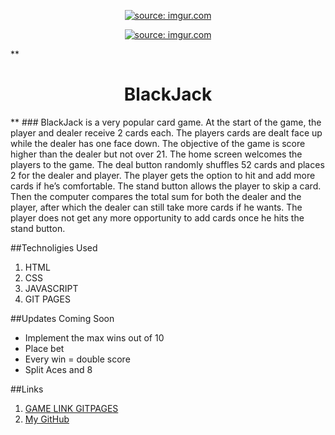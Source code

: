 <p align="center" width="100%">
  <a href="https://imgur.com/TxcdurY"><img src="https://i.imgur.com/TxcdurY.png" title="source: imgur.com" /></a>
</p>
<p align="center" width="100%">
<a href="https://imgur.com/tfHxtaA"><img src="https://i.imgur.com/tfHxtaA.png" title="source: imgur.com" /></a>
</p>
**<h1 align = center >BlackJack</h1>**
### BlackJack is a very popular card game. At the start of the game, the player and dealer receive 2 cards each. The players cards are dealt face up while the dealer has one face down. The objective of the game is score higher than the dealer but not over 21.
The home screen welcomes the players to the game. The deal button randomly shuffles 52 cards and places 2 for the dealer and player. The player gets the option to hit and add more cards if he’s comfortable. The stand button allows the player to skip a card. Then the computer compares the total sum for both the dealer and the player, after which the dealer can still take more cards if he wants. The player does not get any more opportunity to add cards once he hits the stand button.

##Technoligies Used
1. HTML
2. CSS
3. JAVASCRIPT
4. GIT PAGES

##Updates Coming Soon
- Implement the max wins out of 10
- Place bet
- Every win = double score
- Split Aces and 8

##Links
1. [GAME LINK GITPAGES]()
2. [My GitHub](https://git.generalassemb.ly/venessag/project-one-game.git)
